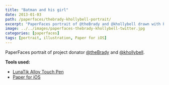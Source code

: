 ```yaml
---
title: "Batman and his girl"
date: 2013-01-03
path: /paperfaces/thebrady-khollybell-portrait/
excerpt: "PaperFaces portrait of @theBrady and @khollybell drawn with Paper for iOS on an iPad."
image: ../../images/paperfaces-thebrady-khollybell-twitter.jpg
categories: [paperfaces]
tags: [portrait, illustration, Paper for iOS]
---
```


PaperFaces portrait of project donator [@theBrady](https://twitter.com/theBrady) and [@khollybell](https://twitter.com/khollybell).

**Tools used:**

- [LunaTik Alloy Touch Pen](https://www.amazon.com/gp/product/B00821TR7G/ref=as_li_ss_tl?ie=UTF8&tag=mademist-20&linkCode=as2&camp=1789&creative=390957&creativeASIN=B00821TR7G)
- [Paper for iOS](https://paper.bywetransfer.com/)
